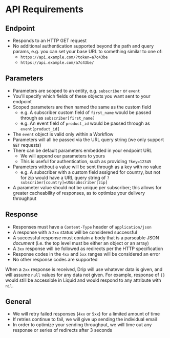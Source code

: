 # API Requirements

## Endpoint

- Responds to an HTTP GET request
- No additional authentication supported beyond the path and query params, e.g. you can set your base URL to something similar to one of:
    - `https://api.example.com/?token=a7c43be`
    - `https://api.example.com/a7c43be/`

## Parameters

- Parameters are scoped to an entity, e.g. `subscriber` or `event`
- You'll specify which fields of these objects you want sent to your endpoint
- Scoped parameters are then named the same as the custom field
    - e.g. A subscriber custom field of `first_name` would be passed through as `subscriber[first_name]`
    - e.g. An event field of `product_id` would be passed through as `event[product_id]`
- The `event` object is valid only within a Workflow
- Parameters will all be passed via the URL query string (we only support `GET` requests)
- There can be default parameters embedded in your endpoint URL
    - We will append our parameters to yours
    - This is useful for authentication, such as providing `?key=12345`
- Parameters without a value will be sent through as a key with no value
    - e.g. A subscriber with a custom field assigned for country, but not for zip would have a URL query string of `?subscriber[country]=US&subscriber[zip]`
- A parameter value should not be unique per subscriber; this allows for greater cacheability of responses, as to optimize your delivery throughput

## Response

- Responses must have a `Content-Type` header of `application/json`
- A response with a `2xx` status will be considered successful
- A successful response must contain a body that is a parseable JSON _document_ (i.e. the top level must be either an object or an array)
- A `3xx` response will be followed as redirects per the HTTP specification
- Response codes in the `4xx` and `5xx` ranges will be considered an error
- No other response codes are supported

When a `2xx` response is received, Drip will use whatever data is given, and will assume `null` values for any data not given. For example, response of `{}` would still be accessible in Liquid and would respond to any attribute with `nil`.

## General

- We will retry failed responses (`4xx` or `5xx`) for a limited amount of time
- If retries continue to fail, we will give up sending the individual email
- In order to optimize your sending throughput, we will time out any response or series of redirects after 3 seconds
